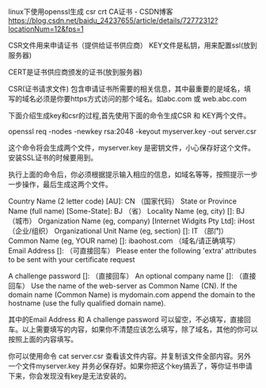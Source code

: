 linux下使用openssl生成 csr crt CA证书 - CSDN博客 https://blog.csdn.net/baidu_24237655/article/details/72772312?locationNum=12&fps=1

CSR文件用来申请证书（提供给证书供应商）
KEY文件是私钥，用来配置ssl(放到服务器)

CERT是证书供应商颁发的证书(放到服务器)



CSR(证书请求文件) 包含申请证书所需要的相关信息，其中最重要的是域名，填写的域名必须是你要https方式访问的那个域名。如abc.com 或 web.abc.com

 
下面介绍生成key和csr的过程,首先使用下面的命令生成CSR 和 KEY两个文件。
 
openssl req -nodes -newkey rsa:2048 -keyout myserver.key -out server.csr
 
这个命令将会生成两个文件，myserver.key 是密钥文件，小心保存好这个文件。安装SSL证书的时候要用到。
 
执行上面的命令后，你必须根据提示输入相应的信息，如域名等等，按照提示一步一步操作，最后生成这两个文件。
 
 
Country Name (2 letter code) [AU]: CN  （国家代码）
State or Province Name (full name) [Some-State]: BJ  （省）
Locality Name (eg, city) []: BJ   （城市）
Organization Name (eg, company) [Internet Widgits Pty Ltd]: iHost （企业/组织）
Organizational Unit Name (eg, section) []: IT  （部门）
Common Name (eg, YOUR name) []: ibaohost.com   （域名/请正确填写）
Email Address []:  （可直接回车）
Please enter the following 'extra' attributes to be sent with your certificate request
 
A challenge password []:   （直接回车）
An optional company name []:  （直接回车）
Use the name of the web-server as Common Name (CN). If the domain name (Common Name) is mydomain.com append the domain to the hostname (use the fully qualified domain name).
 
其中的Email Address  和 A challenge password 可以留空，不必填写，直接回车。以上需要填写的内容，如果你不清楚应该怎么填写，除了域名，其他的你可以按照上面的内容填写。
 
你可以使用命令 cat server.csr 查看该文件内容。并复制该文件全部内容。另外一个文件myserver.key 并务必保存好。如果你把这个key搞丢了，等你证书申请下来，你会发现没有key是无法安装的。